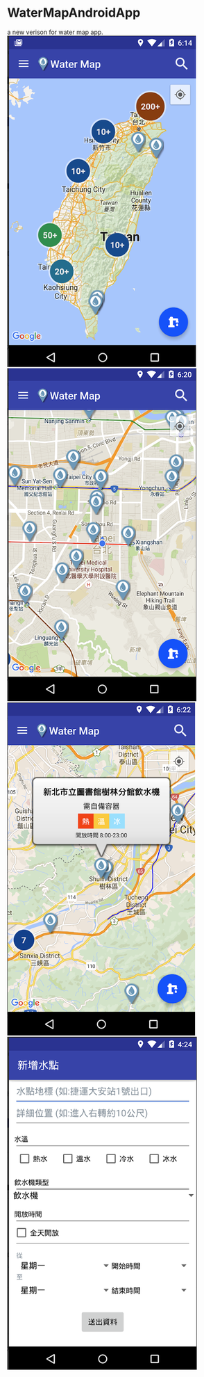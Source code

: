 # WaterMapAndroidApp
a new verison for water map app.
![Alt text](https://github.com/green760223/WaterMapAndroidApp/blob/master/imgs/2023-10-08%207.15.32.png)
![Alt text](https://github.com/green760223/WaterMapAndroidApp/blob/master/imgs/2023-10-08%207.15.41.png)
![Alt text](https://github.com/green760223/WaterMapAndroidApp/blob/master/imgs/2023-10-08%207.15.49.png)
![Alt text](https://github.com/green760223/WaterMapAndroidApp/blob/master/imgs/2023-10-08%207.15.58.png)
